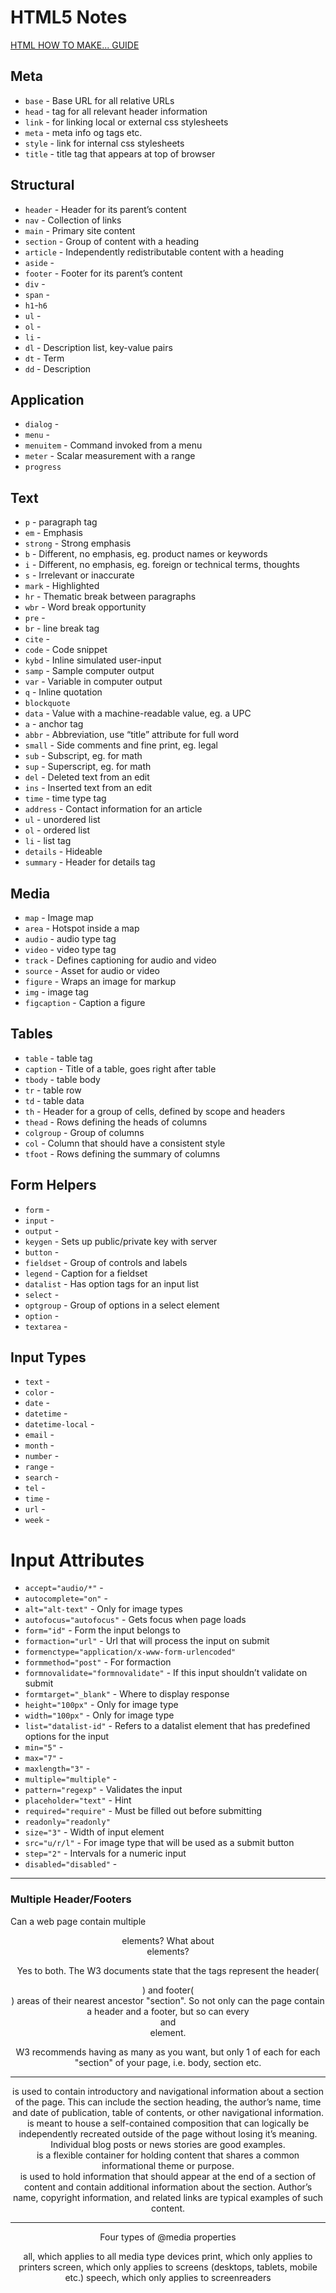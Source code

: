 # HTML5 Notes

[HTML HOW TO MAKE... GUIDE](https://www.w3schools.com/howto/default.asp)

## Meta

- `base` - Base URL for all relative URLs
- `head` - tag for all relevant header information
- `link` - for linking local or external css stylesheets
- `meta` - meta info og tags etc.
- `style` - link for internal css stylesheets
- `title` - title tag that appears at top of browser

## Structural

- `header` - Header for its parent’s content
- `nav` - Collection of links
- `main` - Primary site content
- `section` - Group of content with a heading
- `article` - Independently redistributable content with a heading
- `aside` -
- `footer` - Footer for its parent’s content
- `div` -
- `span` -
- `h1`-`h6`
- `ul` -
- `ol` -
- `li` -
- `dl` - Description list, key-value pairs
- `dt` - Term
- `dd` - Description

## Application

- `dialog` -
- `menu` -
- `menuitem` - Command invoked from a menu
- `meter` - Scalar measurement with a range
- `progress`

## Text

- `p` - paragraph tag
- `em` - Emphasis
- `strong` - Strong emphasis
- `b` - Different, no emphasis, eg. product names or keywords
- `i` - Different, no emphasis, eg. foreign or technical terms, thoughts
- `s` - Irrelevant or inaccurate
- `mark` - Highlighted
- `hr` - Thematic break between paragraphs
- `wbr` - Word break opportunity
- `pre` -
- `br` - line break tag
- `cite` -
- `code` - Code snippet
- `kybd` - Inline simulated user-input
- `samp` - Sample computer output
- `var` - Variable in computer output
- `q` - Inline quotation
- `blockquote`
- `data` - Value with a machine-readable value, eg. a UPC
- `a` - anchor tag
- `abbr` - Abbreviation, use “title” attribute for full word
- `small` - Side comments and fine print, eg. legal
- `sub` - Subscript, eg. for math
- `sup` - Superscript, eg. for math
- `del` - Deleted text from an edit
- `ins` - Inserted text from an edit
- `time` - time type tag
- `address` - Contact information for an article
- `ul` - unordered list
- `ol` - ordered list
- `li` - list tag
- `details` - Hideable
- `summary` - Header for details tag

## Media

- `map` - Image map
- `area` - Hotspot inside a map
- `audio` - audio type tag
- `video` - video type tag
- `track` - Defines captioning for audio and video
- `source` - Asset for audio or video
- `figure` - Wraps an image for markup
- `img` - image tag
- `figcaption` - Caption a figure

## Tables

- `table` - table tag
- `caption` - Title of a table, goes right after table
- `tbody` - table body
- `tr` - table row
- `td` - table data
- `th` - Header for a group of cells, defined by scope and headers
- `thead` - Rows defining the heads of columns
- `colgroup` - Group of columns
- `col` - Column that should have a consistent style
- `tfoot` - Rows defining the summary of columns

## Form Helpers

- `form` -
- `input` -
- `output` -
- `keygen` - Sets up public/private key with server
- `button` -
- `fieldset` - Group of controls and labels
- `legend` - Caption for a fieldset
- `datalist` - Has option tags for an input list
- `select` -
- `optgroup` - Group of options in a select element
- `option` -
- `textarea` -

## Input Types

- `text` -
- `color` -
- `date` -
- `datetime` -
- `datetime-local` -
- `email` -
- `month` -
- `number` -
- `range` -
- `search` -
- `tel` -
- `time` -
- `url` -
- `week` -

# Input Attributes

- `accept="audio/*"` -
- `autocomplete="on"` -
- `alt="alt-text"` - Only for image types
- `autofocus="autofocus"` - Gets focus when page loads
- `form="id"` - Form the input belongs to
- `formaction="url"` - Url that will process the input on submit
- `formenctype="application/x-www-form-urlencoded"`
- `formmethod="post"` - For formaction
- `formnovalidate="formnovalidate"` - If this input shouldn’t validate on submit
- `formtarget="_blank"` - Where to display response
- `height="100px"` - Only for image type
- `width="100px"` - Only for image type
- `list="datalist-id"` - Refers to a datalist element that has predefined options for the input
- `min="5"` -
- `max="7"` -
- `maxlength="3"` -
- `multiple="multiple"` -
- `pattern="regexp"` - Validates the input
- `placeholder="text"` - Hint
- `required="require"` - Must be filled out before submitting
- `readonly="readonly"`
- `size="3"` - Width of input element
- `src="u/r/l"` - For image type that will be used as a submit button
- `step="2"` - Intervals for a numeric input
- `disabled="disabled"` -

---

### Multiple Header/Footers

Can a web page contain multiple <header> elements? What about <footer> elements?

Yes to both. The W3 documents state that the tags represent the header(<header>) and footer(<footer>) areas of their nearest ancestor "section". So not only can the page <body> contain a header and a footer, but so can every <article> and <section> element.

W3 recommends having as many as you want, but only 1 of each for each "section" of your page, i.e. body, section etc.

---

<header> is used to contain introductory and navigational information about a section of the page. This can include the section heading, the author’s name, time and date of publication, table of contents, or other navigational information.

<article> is meant to house a self-contained composition that can logically be independently recreated outside of the page without losing it’s meaning. Individual blog posts or news stories are good examples.

<section> is a flexible container for holding content that shares a common informational theme or purpose.

<footer> is used to hold information that should appear at the end of a section of content and contain additional information about the section. Author’s name, copyright information, and related links are typical examples of such content.

---

Four types of @media properties

all, which applies to all media type devices
print, which only applies to printers
screen, which only applies to screens (desktops, tablets, mobile etc.)
speech, which only applies to screenreaders
